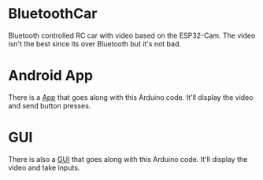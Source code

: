 # BluetoothCar
Bluetooth controlled RC car with video based on the ESP32-Cam. The video isn't the best since its over Bluetooth but it's not bad.

# Android App
There is a [App](https://github.com/bradylangdale/BluetoothCarApp) that goes along with this Arduino code. It'll display the video and send button presses.

# GUI
There is also a [GUI](https://github.com/bradylangdale/BluetoothCarGUI/) that goes along with this Arduino code. It'll display the video and take inputs.
